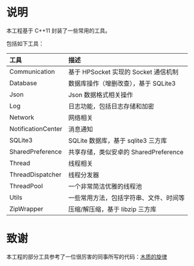 # 说明


本工程基于 C++11 封装了一些常用的工具。

包括如下工具：

| 工具 | 描述 |
| :--- | :--- |
| Communication | 基于 HPSocket 实现的 Socket 通信机制 |
| Database | 数据库操作（增删改查），基于 SQLite3 |
| Json | Json 数据格式相关操作 |
| Log | 日志功能，包括日志存储和加密 |
| Network | 网络相关 |
| NotificationCenter | 消息通知 |
| SQLite3 | SQLite 数据库，基于 sqlite3 三方库|
| SharedPreference | 共享存储，类似安卓的 SharedPreference |
| Thread | 线程相关 |
| ThreadDispatcher | 线程分发器 |
| ThreadPool | 一个非常简洁优雅的线程池 |
| Utils | 一些常用方法，包括字符串、文件、时间等 |
| ZipWrapper | 压缩/解压缩，基于 libzip 三方库 |

# 致谢

本工程的部分工具参考了一位很厉害的同事所写的代码：[木质的旋律](https://www.jianshu.com/u/7342e2f8da4f)